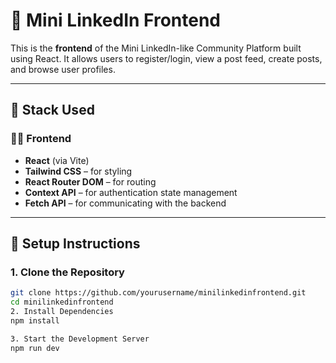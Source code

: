 # 👥 Mini LinkedIn Frontend

This is the **frontend** of the Mini LinkedIn-like Community Platform built using React. It allows users to register/login, view a post feed, create posts, and browse user profiles.

---

## 🧰 Stack Used

### 🧑‍💻 Frontend
- **React** (via Vite)
- **Tailwind CSS** – for styling
- **React Router DOM** – for routing
- **Context API** – for authentication state management
- **Fetch API** – for communicating with the backend

---

## 🚀 Setup Instructions

### 1. Clone the Repository

```bash
git clone https://github.com/yourusername/minilinkedinfrontend.git
cd minilinkedinfrontend
2. Install Dependencies
npm install

3. Start the Development Server
npm run dev
